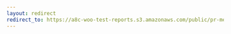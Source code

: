 ```yaml
---
layout: redirect
redirect_to: https://a8c-woo-test-reports.s3.amazonaws.com/public/pr-merge/39816/api/index.html
---
```

